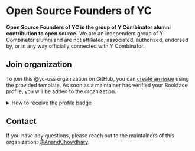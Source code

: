 # Open Source Founders of YC

**Open Source Founders of YC is the group of Y Combinator alumni contribution to open source.** We are an independent group of Y Combinator alumni and are not affiliated, associated, authorized, endorsed by, or in any way officially connected with Y Combinator.

## Join organization

To join this @yc-oss organization on GitHub, you can [create an issue](https://github.com/yc-oss/.github/issues/new?assignees=AnandChowdhary&labels=needs+approval&projects=&template=join.yml&title=%E2%9E%95+Join+organization) using the provided template. As soon as a maintainer has verified your Bookface profile, you will be added to the organization.

<details>
  <summary>How to receive the profile badge</summary>
  
After you've been added to the organization, you change [change the the visibility of your organization membership](https://docs.github.com/en/account-and-profile/setting-up-and-managing-your-personal-account-on-github/managing-your-membership-in-organizations/publicizing-or-hiding-organization-membership) to make it public.
</details>

## Contact

If you have any questions, please reach out to the maintainers of this organization: [@AnandChowdhary](https://github.com/AnandChowdhary).
